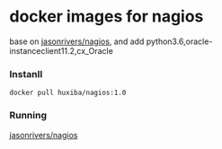 # docker images for nagios

base on [jasonrivers/nagios](https://hub.docker.com/r/jasonrivers/nagios/), and add python3.6,oracle-instanceclient11.2,cx_Oracle

### Instanll
```
docker pull huxiba/nagios:1.0
```

### Running
[jasonrivers/nagios](https://hub.docker.com/r/jasonrivers/nagios/)

